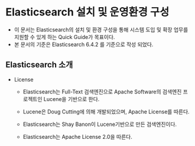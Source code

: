 Elasticsearch 설치 및 운영환경 구성
===================================

- 이 문서는 Elasticsearch의 설치 및 환경 구성을 통해 시스템 도입 및 확장 업무를 지원할 수 있게 하는 Quick Guide가 목표이다.
- 본 문서의 기준은 Elasticsearch 6.4.2 를 기준으로 작성 되었다.



Elasticsearch 소개
------------------
- License
    - Elasticsearch는 Full-Text 검색엔진으로 Apache Software의 검색엔진 프로젝트인 Lucene을 기반으로 한다.
    - Lucene은 Doug Cutting에 의해 개발되었으며, Apache License를 따른다.

    - Elasticsearch는 Shay Banon이 Lucene기반으로 만든 검색엔진이다.
    - Elasticsearch는 Apache License 2.0을 따른다.

